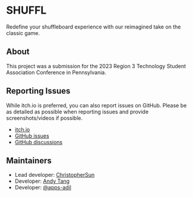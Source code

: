 # SHUFFL

Redefine your shuffleboard experience with our reimagined take on the classic game.

## About

This project was a submission for the 2023 Region 3 Technology Student Association Conference in Pennsylvania.

## Reporting Issues

While itch.io is preferred, you can also report issues on GitHub. Please be as detailed as possible when reporting issues and provide screenshots/videos if possible.

- [itch.io](https://itch.io/t/2643240/bug-reports#post-7276046)
- [GitHub issues](https://github.com/bossbadi-web/SHUFFL/issues)
- [GitHub discussions](https://github.com/bossbadi-web/SHUFFL/discussions/categories/bugs)

## Maintainers

- Lead developer: [ChristopherSun](https://github.com/NotChristopherSun)
- Developer: [Andy Tang](https://github.com/bossbadi)
- Developer: [@apps-adil](https://github.com/apps-adil)
